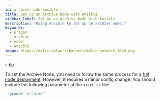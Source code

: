 ```yaml
---
id: archive-node-ansible
title: Set up an Archive Node with Ansible
sidebar_label: Set up an Archive Node with Ansible
description: "Using Ansible to set up an archive node."
keywords:
  - erigon
  - archive
  - node
  - ansible
image: https://matic.network/banners/matic-network-16x9.png
---
```


:::tip

To set the Archive Node, you need to follow the same process for a [<ins>full node deployment</ins>](https://docs.polygon.technology/docs/develop/network-details/full-node-deployment). However, it requires a minor config change. You should include the following parameter at the `start.sh` file:

```makefile
--gcmode 'archive'
```